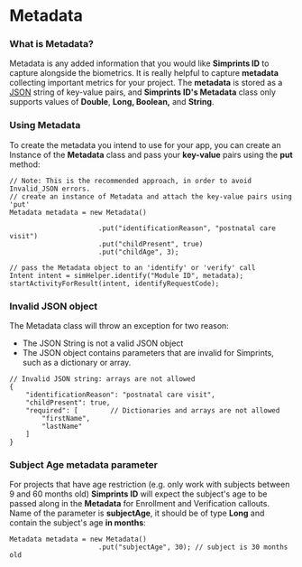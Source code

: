 # Metadata

### What is Metadata?

Metadata is any added information that you would like **Simprints ID** to capture alongside the biometrics. It is really helpful to capture **metadata** collecting important metrics for your project. The **metadata** is stored as a [JSON](https://www.json.org/json-en.html) string of key-value pairs, and **Simprints ID's Metadata** class only supports values of **Double**, **Long, Boolean,** and **String**.

### Using Metadata

To create the metadata you intend to use for your app, you can create an Instance of the **Metadata** class and pass your **key-value** pairs using the **put** method:

```
// Note: This is the recommended approach, in order to avoid Invalid_JSON errors.
// create an instance of Metadata and attach the key-value pairs using 'put'
Metadata metadata = new Metadata()

                      .put("identificationReason", "postnatal care visit")
                      .put("childPresent", true)
                      .put("childAge", 3);

// pass the Metadata object to an 'identify' or 'verify' call
Intent intent = simHelper.identify("Module ID", metadata);
startActivityForResult(intent, identifyRequestCode); 
```

### Invalid JSON object

The Metadata class will throw an exception for two reason:

* The JSON String is not a valid JSON object
* The JSON object contains parameters that are invalid for Simprints, such as a dictionary or array.

```
// Invalid JSON string: arrays are not allowed
{
    "identificationReason": "postnatal care visit",
    "childPresent": true,
    "required": [        // Dictionaries and arrays are not allowed 
        "firstName", 
        "lastName"
    ]
}
```

### Subject Age metadata parameter

For projects that have age restriction (e.g. only work with subjects between 9 and 60 months old) **Simprints ID** will expect the subject's age to be passed along in the **Metadata** for Enrollment and Verification callouts. Name of the parameter is **subjectAge**, it should be of type **Long** and contain the subject's age **in months**:

```
Metadata metadata = new Metadata()
                      .put("subjectAge", 30); // subject is 30 months old
```
